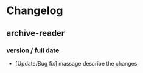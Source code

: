 # Changelog

## archive-reader

### version / full date
* [Update/Bug fix] massage describe the changes